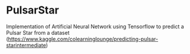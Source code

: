 # PulsarStar

Implementation of Artificial Neural Network using Tensorflow to predict a Pulsar Star from a dataset 
(https://www.kaggle.com/colearninglounge/predicting-pulsar-starintermediate)
